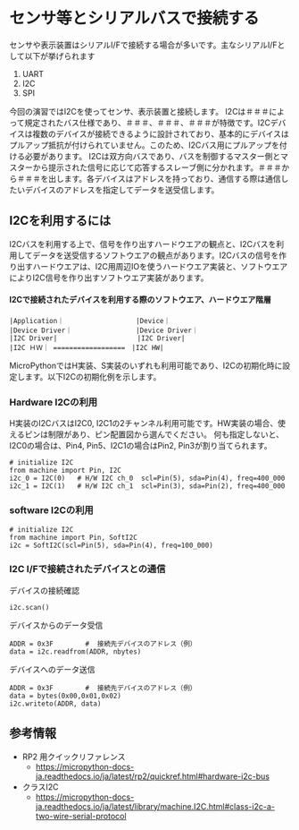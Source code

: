 # センサ等とシリアルバスで接続する

センサや表示装置はシリアルI/Fで接続する場合が多いです。主なシリアルI/Fとして以下が挙げられます
1. UART
2. I2C
3. SPI

今回の演習ではI2Cを使ってセンサ、表示装置と接続します。
I2Cは＃＃＃によって規定されたバス仕様であり、＃＃＃、＃＃＃、＃＃＃が特徴です。I2Cデバイスは複数のデバイスが接続できるように設計されており、基本的にデバイスはプルアップ抵抗が付けられていません。このため、I2Cバス用にプルアップを付ける必要があります。
I2Cは双方向バスであり、バスを制御するマスター側とマスターから提示された信号に応じて応答するスレーブ側に分かれます。＃＃＃から＃＃＃を出します。各デバイスはアドレスを持っており、通信する際は通信したいデバイスのアドレスを指定してデータを送受信します。

## I2Cを利用するには

I2Cバスを利用する上で、信号を作り出すハードウエアの観点と、I2Cバスを利用してデータを送受信するソフトウエアの観点があります。I2Cバスの信号を作り出すハードウエアは、I2C用周辺IOを使うハードウエア実装と、ソフトウエアによりI2C信号を作り出すソフトウエア実装があります。

#### I2Cで接続されたデバイスを利用する際のソフトウエア、ハードウエア階層
```
|Application｜                  |Device｜
|Device Driver｜                |Device Driver｜
|I2C Driver|                    |I2C Driver|
|I2C ＨＷ｜ ==================　|I2C HW|

```
MicroPythonではH実装、S実装のいずれも利用可能であり、I2Cの初期化時に設定します。以下I2Cの初期化例を示します。

### Hardware I2Cの利用
H実装のI2CバスはI2C0, I2C1の2チャンネル利用可能です。HW実装の場合、使えるピンは制限があり、ピン配置図から選んでください。
何も指定しないと、I2C0の場合は、Pin4, Pin5、I2C1の場合はPin2, Pin3が割り当てられます。
```
# initialize I2C
from machine import Pin, I2C
i2c_0 = I2C(0)   # H/W I2C ch_0  scl=Pin(5), sda=Pin(4), freq=400_000
i2c_1 = I2C(1)   # H/W I2C ch_1  scl=Pin(3), sda=Pin(2), freq=400_000
```


### software I2Cの利用
```
# initialize I2C
from machine import Pin, SoftI2C
i2c = SoftI2C(scl=Pin(5), sda=Pin(4), freq=100_000)
```

### I2C I/Fで接続されたデバイスとの通信
デバイスの接続確認
```
i2c.scan()
```
デバイスからのデータ受信
```
ADDR = 0x3F        #  接続先デバイスのアドレス（例）
data = i2c.readfrom(ADDR, nbytes)
```
デバイスへのデータ送信
```
ADDR = 0x3F        #  接続先デバイスのアドレス（例）
data = bytes(0x00,0x01,0x02)
i2c.writeto(ADDR, data)
```

## 参考情報
- RP2 用クイックリファレンス
  - https://micropython-docs-ja.readthedocs.io/ja/latest/rp2/quickref.html#hardware-i2c-bus
- クラスI2C
  - https://micropython-docs-ja.readthedocs.io/ja/latest/library/machine.I2C.html#class-i2c-a-two-wire-serial-protocol
